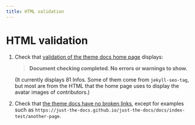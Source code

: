 ```yaml
---
title: HTML validation
---
```


# HTML validation

1.  Check that [validation of the theme docs home page](https://validator.w3.org/nu/?doc=https%3A%2F%2Fjust-the-docs.github.io%2Fjust-the-docs%2F) displays:

    > **Document checking completed. No errors or warnings to show.**

    (It currently displays 81 Infos.
    Some of them come from `jekyll-seo-tag`,
    but most are from the HTML that the home page uses to display the avatar images of contributors.)

1.  Check that [the theme docs have no broken links](https://validator.w3.org/checklink?uri=https%3A%2F%2Fjust-the-docs.github.io%2Fjust-the-docs%2F&summary=on&hide_type=all&recursive=on&depth=6&cookie=nochanges&check=Check),
    except for examples such as `https://just-the-docs.github.io/just-the-docs/docs/index-test/another-page`.
